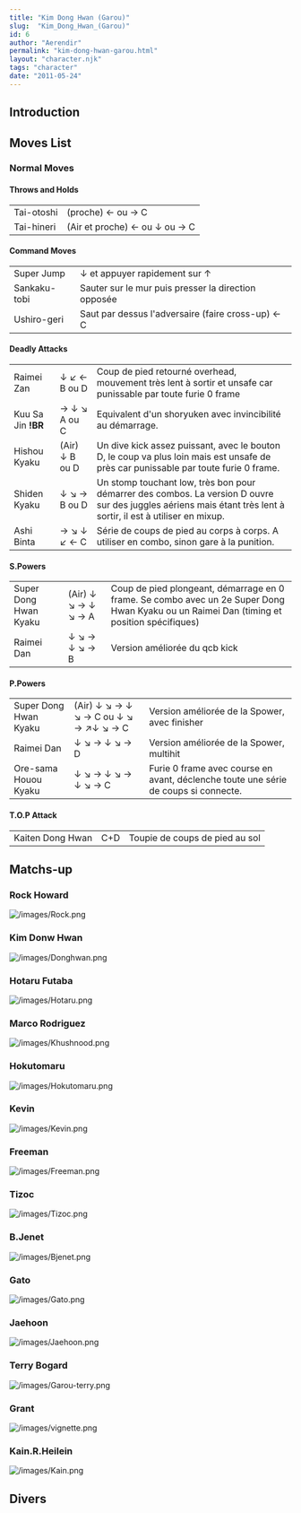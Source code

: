 ```yaml
---
title: "Kim Dong Hwan (Garou)"
slug:  "Kim_Dong_Hwan_(Garou)"
id: 6
author: "Aerendir"
permalink: "kim-dong-hwan-garou.html"
layout: "character.njk"
tags: "character"
date: "2011-05-24"
---
```


## Introduction

## Moves List

### Normal Moves

#### Throws and Holds

|            |                               |
|------------|-------------------------------|
| Tai-otoshi | (proche) ← ou → C             |
| Tai-hineri | (Air et proche) ← ou ↓ ou → C |

#### Command Moves

|              |                                                     |
|--------------|-----------------------------------------------------|
| Super Jump   | ↓ et appuyer rapidement sur ↑                       |
| Sankaku-tobi | Sauter sur le mur puis presser la direction opposée |
| Ushiro-geri  | Saut par dessus l'adversaire (faire cross-up) ← C   |

#### Deadly Attacks

|                    |                |                                                                                                                                                                 |
|--------------------|----------------|-----------------------------------------------------------------------------------------------------------------------------------------------------------------|
| Raimei Zan         | ↓ ↙ ← B ou D   | Coup de pied retourné overhead, mouvement très lent à sortir et unsafe car punissable par toute furie 0 frame                                                   |
| Kuu Sa Jin **!BR** | → ↓ ↘ A ou C   | Equivalent d'un shoryuken avec invincibilité au démarrage.                                                                                                      |
| Hishou Kyaku       | (Air) ↓ B ou D | Un dive kick assez puissant, avec le bouton D, le coup va plus loin mais est unsafe de près car punissable par toute furie 0 frame.                             |
| Shiden Kyaku       | ↓ ↘ → B ou D   | Un stomp touchant low, très bon pour démarrer des combos. La version D ouvre sur des juggles aériens mais étant très lent à sortir, il est à utiliser en mixup. |
| Ashi Binta         | → ↘ ↓ ↙ ← C    | Série de coups de pied au corps à corps. A utiliser en combo, sinon gare à la punition.                                                                         |

#### S.Powers

|                       |                     |                                                                                                                                           |
|-----------------------|---------------------|-------------------------------------------------------------------------------------------------------------------------------------------|
| Super Dong Hwan Kyaku | (Air) ↓ ↘ → ↓ ↘ → A | Coup de pied plongeant, démarrage en 0 frame. Se combo avec un 2e Super Dong Hwan Kyaku ou un Raimei Dan (timing et position spécifiques) |
| Raimei Dan            | ↓ ↘ → ↓ ↘ → B       | Version améliorée du qcb kick                                                                                                             |

#### P.Powers

|                       |                                       |                                                                                     |
|-----------------------|---------------------------------------|-------------------------------------------------------------------------------------|
| Super Dong Hwan Kyaku | (Air) ↓ ↘ → ↓ ↘ → C ou ↓ ↘ → ↗↓ ↘ → C | Version améliorée de la Spower, avec finisher                                       |
| Raimei Dan            | ↓ ↘ → ↓ ↘ → D                         | Version améliorée de la Spower, multihit                                            |
| Ore-sama Houou Kyaku  | ↓ ↘ → ↓ ↘ → ↓ ↘ → C                   | Furie 0 frame avec course en avant, déclenche toute une série de coups si connecte. |

#### T.O.P Attack

|                  |     |                                |
|------------------|-----|--------------------------------|
| Kaiten Dong Hwan | C+D | Toupie de coups de pied au sol |

## Matchs-up

### Rock Howard

![](/images/Rock.png‎ "/images/Rock.png‎")

### Kim Donw Hwan

![](/images/Donghwan.png‎ "/images/Donghwan.png‎")

### Hotaru Futaba

![](/images/Hotaru.png‎ "/images/Hotaru.png‎")

### Marco Rodriguez

![](/images/Khushnood.png‎ "/images/Khushnood.png‎")

### Hokutomaru

![](/images/Hokutomaru.png "/images/Hokutomaru.png")

### Kevin

![](/images/Kevin.png‎ "/images/Kevin.png‎")

### Freeman

![](/images/Freeman.png‎ "/images/Freeman.png‎")

### Tizoc

![](/images/Tizoc.png‎ "/images/Tizoc.png‎")

### B.Jenet

![](/images/Bjenet.png‎ "/images/Bjenet.png‎")

### Gato

![](/images/Gato.png‎ "/images/Gato.png‎")

### Jaehoon

![](/images/Jaehoon.png‎ "/images/Jaehoon.png‎")

### Terry Bogard

![](/images/Garou-terry.png‎ "/images/Garou-terry.png‎")

### Grant

![](/images/vignette.png "/images/vignette.png")

### Kain.R.Heilein

![](/images/Kain.png‎ "/images/Kain.png‎")

## Divers
